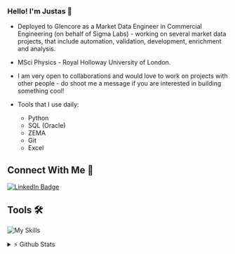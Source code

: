### Hello! I'm Justas 👋

- Deployed to Glencore as a Market Data Engineer in Commercial Engineering (on behalf of Sigma Labs) - working on several market data projects, that include automation, validation, development, enrichment and analysis.
  
- MSci Physics - Royal Holloway University of London.

- I am very open to collaborations and would love to work on projects with other people - do shoot me a message if you are interested in building something cool!

- Tools that I use daily:
  - Python
  - SQL (Oracle)
  - ZEMA
  - Git
  - Excel

## Connect With Me 💬
[![LinkedIn Badge](https://img.shields.io/badge/LinkedIn-Profile-informational?style=flat&logo=linkedin&logoColor=white&color=blue)](https://www.linkedin.com/in/justasbauras/)

## Tools 🛠️
![My Skills](https://skillicons.dev/icons?i=py,js,cpp,postgres,html,css,bash,flask,aws,docker,latex,mysql,git,github,md,vscode)

<details>
<summary> ⚡ Github Stats</summary>
<br>
<!-- 
<p>
  <a href="#"><img src="https://github-readme-streak-stats.herokuapp.com/?user=justas-b&count_private=true" width="400"></a>
</p>
  -->
 <p>
  <a href="#"><img src="https://github-readme-stats.vercel.app/api?username=justas-b&show_icons=true&count_private=true" width="400"></a>
</p>

</details>
